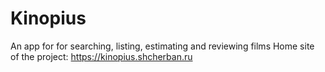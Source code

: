 # Kinopius
An app for for searching, listing, estimating and reviewing films
Home site of the project: https://kinopius.shcherban.ru

